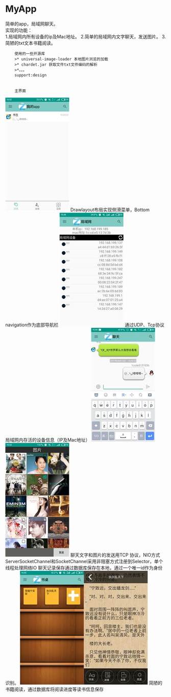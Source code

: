 # MyApp
简单的app，局域网聊天。
<br>
实现的功能：<br>
        1.局域网内所有设备的ip及Mac地址。
        2.简单的局域网内文字聊天，发送图片。
        3.简陋的txt文本书籍阅读。

        使用的一些开源库
        >* universal-image-loader 本地图片浏览的加载
        >* chardet.jar 获取文件txt文件编码的解析
        >*。。。
        support:design


        主界面
![1](pic/p2.jpg)
        Drawlayout布局实现侧滑菜单，Bottom navigation作为底部导航栏
![1](pic/p3.jpg)
        通过UDP、Tcp协议局域网内存活的设备信息（IP及Mac地址）
 ![1](pic/p1.jpg)![1](pic/p6.jpg)
        聊天文字和图片的发送用TCP 协议，NIO方式ServerSocketChannel和SocketChannel采用非阻塞方式注册到Selector，单个线程处理网络IO
        聊天记录保存通过数据库保存在本地，通过一个唯一id作为身份识别。
![1](pic/p4.jpg)![1](pic/p5.jpg)
         简陋的书籍阅读，通过数据库将阅读进度等读书信息保存



